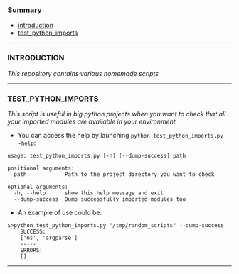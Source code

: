### Summary
- [introduction](#INTRODUCTION)
- [test_python_imports](#TEST_PYTHON_IMPORTS)
____
### INTRODUCTION
_This repository contains various homemade scripts_
____
### TEST_PYTHON_IMPORTS
_This script is useful in big python projects when you want to check that all your imported modules are available in your environment_  
- You can access the help by launching `python test_python_imports.py --help`:  
```shell script
usage: test_python_imports.py [-h] [--dump-success] path

positional arguments:
  path            Path to the project directory you want to check

optional arguments:
  -h, --help      show this help message and exit
  --dump-success  Dump successfully imported modules too
```
- An example of use could be:  
```shell script
$>python test_python_imports.py "/tmp/random_scripts" --dump-success
    SUCCESS:
    ['os', 'argparse']
    -----
    ERRORS:
    []
```
____